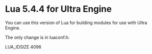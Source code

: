 # Lua 5.4.4 for Ultra Engine

You can use this version of Lua for building modules for use with Ultra Engine.

The only change is in luaconf.h:

LUA_IDSIZE	4096